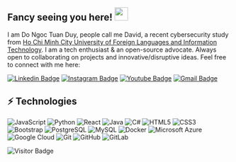 ## Fancy seeing you here! <img src="https://raw.githubusercontent.com/aemmadi/aemmadi/master/wave.gif" width="30">

I am Do Ngoc Tuan Duy, people call me David, a recent cybersecurity study from [ Ho Chi Minh City University of Foreign Languages and Information Technology](https://huflit.edu.vn/). I am a tech enthusiast & an open-source advocate. Always open to collaborating on projects and innovative/disruptive ideas. Feel free to connect with me here:

[![Linkedin Badge](https://img.shields.io/badge/-tuanduy-blue?style=flat-square&logo=Linkedin&logoColor=white&link=https://www.linkedin.com/in/tu%E1%BA%A5n-duy-006990247/)](https://www.linkedin.com/in/tu%E1%BA%A5n-duy-006990247/)
[![Instagram Badge](https://img.shields.io/badge/-dntuanduy124-purple?style=flat-square&logo=instagram&logoColor=white&link=https://www.instagram.com/_duy.tuan24/)](https://www.instagram.com/_duy.tuan24/)
[![Youtube Badge](https://img.shields.io/badge/-tuanduy-darkred?style=flat-square&logo=youtube&logoColor=white&link=https://www.youtube.com/@duytuan2720)](https://www.youtube.com/@duytuan2720)
[![Gmail Badge](https://img.shields.io/badge/-tuanduy1411@gmail.com-c14438?style=flat-square&logo=Gmail&logoColor=white&link=mailto:tuanduy1411@gmail.com)](mailto:tuanduy1411@gmail.com)

## ⚡ Technologies

![JavaScript](https://img.shields.io/badge/-JavaScript-black?style=flat-square&logo=javascript)
![Python](https://img.shields.io/badge/-Python-black?style=flat-square&logo=Python)
![React](https://img.shields.io/badge/-React-black?style=flat-square&logo=react)
![Java](https://img.shields.io/badge/-java-E34A86?style=flat-square&logo=java)
![C#](https://img.shields.io/badge/-C++-00599C?style=flat-square&logo=c#)
![HTML5](https://img.shields.io/badge/-HTML5-E34F26?style=flat-square&logo=html5&logoColor=white)
![CSS3](https://img.shields.io/badge/-CSS3-1572B6?style=flat-square&logo=css3)
![Bootstrap](https://img.shields.io/badge/-Bootstrap-563D7C?style=flat-square&logo=bootstrap)
![PostgreSQL](https://img.shields.io/badge/-PostgreSQL-336791?style=flat-square&logo=postgresql)
![MySQL](https://img.shields.io/badge/-MySQL-black?style=flat-square&logo=mysql)
![Docker](https://img.shields.io/badge/-Docker-black?style=flat-square&logo=docker)
![Microsoft Azure](https://img.shields.io/badge/Microsoft%20Azure-232F7E?style=flat-square&logo=microsoft-azure)
![Google Cloud](https://img.shields.io/badge/Google%20Cloud-black?style=flat-square&logo=google-cloud)
![Git](https://img.shields.io/badge/-Git-black?style=flat-square&logo=git)
![GitHub](https://img.shields.io/badge/-GitHub-181717?style=flat-square&logo=github)
![GitLab](https://img.shields.io/badge/-GitLab-FCA121?style=flat-square&logo=gitlab)


<!-- ![Github Stats](https://github-readme-stats.vercel.app/api?username=aemmadi&count_private=true&show_icons=true&include_all_commits=true) -->

![Visitor Badge](https://visitor-badge.laobi.icu/badge?page_id=aemmadi.aemmadi)
